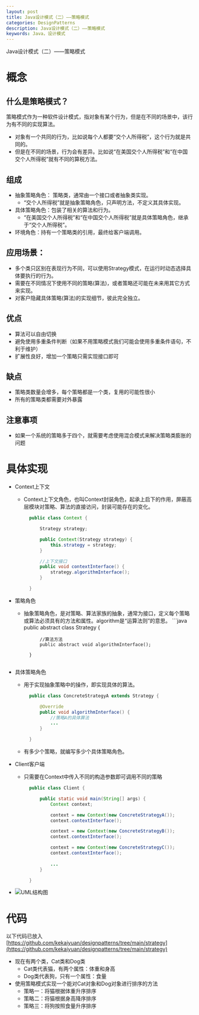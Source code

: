 ```yaml
---
layout: post
title: Java设计模式（二）——策略模式
categories: DesignPatterns
description: Java设计模式（二）——策略模式
keywords: Java，设计模式
---
```


Java设计模式（二）——策略模式

# 概念

## 什么是策略模式？
策略模式作为一种软件设计模式，指对象有某个行为，但是在不同的场景中，该行为有不同的实现算法。
- 对象有一个共同的行为，比如说每个人都要“交个人所得税”，这个行为就是共同的。
- 但是在不同的场景，行为会有差异。比如说“在美国交个人所得税”和“在中国交个人所得税”就有不同的算税方法。


## 组成
- 抽象策略角色： 策略类，通常由一个接口或者抽象类实现。
	- “交个人所得税”就是抽象策略角色，只声明方法，不定义其具体实现。
- 具体策略角色：包装了相关的算法和行为。
	- “在美国交个人所得税”和“在中国交个人所得税”就是具体策略角色，继承于“交个人所得税”。
- 环境角色：持有一个策略类的引用，最终给客户端调用。

## 应用场景：
- 多个类只区别在表现行为不同，可以使用Strategy模式，在运行时动态选择具体要执行的行为。
- 需要在不同情况下使用不同的策略(算法)，或者策略还可能在未来用其它方式来实现。
- 对客户隐藏具体策略(算法)的实现细节，彼此完全独立。

## 优点
- 算法可以自由切换
- 避免使用多重条件判断（如果不用策略模式我们可能会使用多重条件语句，不利于维护）
- 扩展性良好，增加一个策略只需实现接口即可

## 缺点
- 策略类数量会增多，每个策略都是一个类，复用的可能性很小
- 所有的策略类都需要对外暴露

## 注意事项
- 如果一个系统的策略多于四个，就需要考虑使用混合模式来解决策略类膨胀的问题

# 具体实现
- Context上下文
	- Context上下文角色，也叫Context封装角色，起承上启下的作用，屏蔽高层模块对策略、算法的直接访问，封装可能存在的变化。
	  ```java
		public class Context {

			Strategy strategy;

			public Context(Strategy strategy) {
				this.strategy = strategy;
			}

			//上下文接口
			public void contextInterface() {
				strategy.algorithmInterface();
			}

		}
	  ```
- 策略角色
	- 抽象策略角色，是对策略、算法家族的抽象，通常为接口，定义每个策略或算法必须具有的方法和属性。algorithm是“运算法则”的意思。
	  	  ```java
			public abstract class Strategy {

				//算法方法
				public abstract void algorithmInterface();

			}
	  ```
- 具体策略角色
	- 用于实现抽象策略中的操作，即实现具体的算法。
	  ```java
		public class ConcreteStrategyA extends Strategy {

			@Override
			public void algorithmInterface() {
				//策略A的具体算法
				...
			}

		}
	  ```
	- 有多少个策略，就编写多少个具体策略角色。

- Client客户端
	- 只需要在Context中传入不同的构造参数即可调用不同的策略
	  ```java
		public class Client {

			public static void main(String[] args) {
				Context context;

				context = new Context(new ConcreteStrategyA());
				context.contextInterface();

				context = new Context(new ConcreteStrategyB());
				context.contextInterface();

				context = new Context(new ConcreteStrategyC());
				context.contextInterface();
				
				...
			}

		}
	  ```
- ![UML结构图](/images/posts/designpatterns/uml.png)
	  
# 代码
以下代码已放入[https://github.com/kekaiyuan/designpatterns/tree/main/strategy](https://github.com/kekaiyuan/designpatterns/tree/main/strategy)
- 现在有两个类，Cat类和Dog类
	- Cat类代表猫，有两个属性：体重和身高
	- Dog类代表狗，只有一个属性：食量
- 使用策略模式实现一个能对Cat对象和Dog对象进行排序的方法
	- 策略一：将猫根据体重升序排序
	- 策略二：将猫根据身高降序排序
	- 策略三：将狗按照食量升序排序